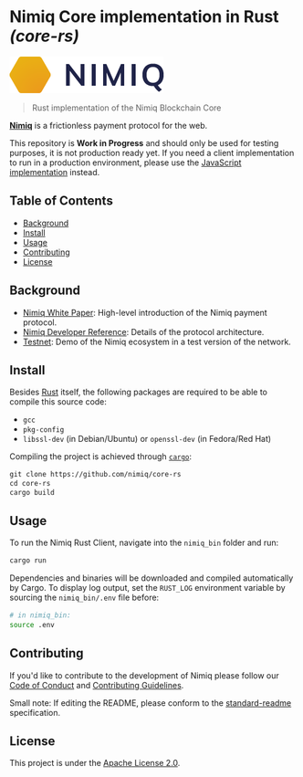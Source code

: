 # Nimiq Core implementation in Rust _(core-rs)_

![nimiq](docs/nimiq_logo_rgb_horizontal.png)

> Rust implementation of the Nimiq Blockchain Core

**[Nimiq](https://nimiq.com/)**  is a frictionless payment protocol for the web.

This repository is **Work in Progress** and should only be used for testing purposes, it is not production ready yet. If you need a client implementation to run in a production environment, please use the [JavaScript implementation](https://github.com/nimiq-network/core/) instead. 

## Table of Contents

- [Background](#background)
- [Install](#install)
- [Usage](#usage)
- [Contributing](#contributing)
- [License](#license)

## Background

- [Nimiq White Paper](https://medium.com/nimiq-network/nimiq-a-peer-to-peer-payment-protocol-native-to-the-web-ffd324bb084): High-level introduction of the Nimiq payment protocol.
- [Nimiq Developer Reference](https://nimiq-network.github.io/developer-reference/): Details of the protocol architecture.
- [Testnet](https://nimiq-testnet.com): Demo of the Nimiq ecosystem in a test version of the network.


## Install

Besides [Rust](https://www.rust-lang.org/learn/get-started#installing-rust) itself, the following packages are required to be able to compile this source code:

- `gcc`
- `pkg-config`
- `libssl-dev` (in Debian/Ubuntu) or `openssl-dev` (in Fedora/Red Hat)

Compiling the project is achieved through [`cargo`](https://doc.rust-lang.org/cargo/):

```
git clone https://github.com/nimiq/core-rs
cd core-rs
cargo build
```

## Usage

To run the Nimiq Rust Client, navigate into the `nimiq_bin` folder and run:

```bash
cargo run
```

Dependencies and binaries will be downloaded and compiled automatically by Cargo.
To display log output, set the `RUST_LOG` environment variable by sourcing the `nimiq_bin/.env` file before:

```bash
# in nimiq_bin:
source .env
```

## Contributing

If you'd like to contribute to the development of Nimiq please follow our [Code of Conduct](/.github/CODE_OF_CONDUCT.md) and [Contributing Guidelines](/.github/CONTRIBUTING.md).

Small note: If editing the README, please conform to the [standard-readme](https://github.com/RichardLitt/standard-readme) specification.

## License

This project is under the [Apache License 2.0](./LICENSE.md).
